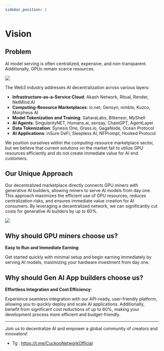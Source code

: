 ```yaml
---
sidebar_position: 2
---
```


# Vision

## Problem

AI model serving is often centralized, expensive, and non-transparent. Additionally, GPUs remain scarce resources.

![](/img/cuckoo-today.webp)

The Web3 industry addresses AI decentralization across various layers:

- **Infrastructure-as-a-Service Cloud**: Akash Network, Ritual, Render, NetMind.AI
- **Computing-Resource Marketplaces**: io.net, Gensyn, nimble, Kuzco, Morpheus AI
- **Model Tokenization and Training**: SaharaLabs, Bittensor, MyShell
- **AI Agents**: SingularityNET, Humans.ai, sensay, ChainGPT, AgentLayer
- **Data Tokenization**: Synesis One, Grass.io, GagaNode, Ocean Protocol
- **AI Applications**: inSure DeFi, Sleepless AI, NFPrompt, Hooked Protocol

We position ourselves within the computing-resource marketplace sector, but we believe that current solutions on the market fail to utilize GPU resources efficiently and do not create immediate value for AI end customers.

## Our Unique Approach

Our decentralized marketplace directly connects GPU miners with generative AI builders, allowing miners to serve AI models from day one. This approach maximizes the efficient use of GPU resources, reduces centralization risks, and ensures immediate value creation for AI consumers. By leveraging a decentralized network, we can significantly cut costs for generative AI builders by up to 60%.

![](/img/cuckoo-better-way.webp)

## Why should GPU miners choose us?

**Easy to Run and Immediate Earning**:

Get started quickly with minimal setup and begin earning immediately by serving AI models, maximizing your hardware investment from day one.

## Why should Gen AI App builders choose us?

**Effortless Integration and Cost Efficiency**:

Experience seamless integration with our API-ready, user-friendly platform, allowing you to quickly deploy and scale AI applications. Additionally, benefit from significant cost reductions of up to 60%, making your development process more efficient and budget-friendly.

---------------------

Join us to decentralize AI and empower a global community of creators and innovators!

- Tg : https://t.me/CuckooNetworkOfficial
